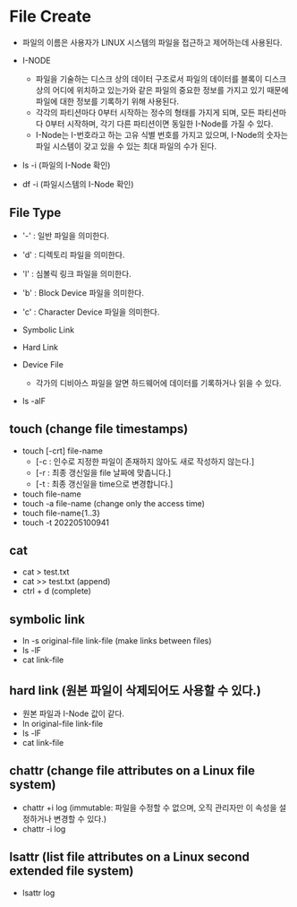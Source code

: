 # File Create

- 파일의 이름은 사용자가 LINUX 시스템의 파일을 접근하고 제어하는데 사용된다.
- I-NODE
  - 파일을 기술하는 디스크 상의 데이터 구조로서 파일의 데이터를 블록이 디스크 상의 어디에 위치하고 있는가와 같은 파일의 중요한 정보를 가지고 있기 때문에 파일에 대한 정보를 기록하기 위해 사용된다.
  - 각각의 파티션마다 0부터 시작하는 정수의 형태를 가지게 되며, 모든 파티션마다 0부터 시작하며, 각기 다른 파티션이면 동일한 I-Node를 가질 수 있다.
  - I-Node는 I-번호라고 하는 고유 식별 번호를 가지고 있으며, I-Node의 숫자는 파일 시스템이 갖고 있을 수 있는 최대 파일의 수가 된다.

- ls -i (파일의 I-Node 확인)
- df -i (파일시스템의 I-Node 확인)

## File Type

- '-' : 일반 파일을 의미한다.
- 'd' : 디렉토리 파일을 의미한다.
- 'l' : 심볼릭 링크 파일을 의미한다.
- 'b' : Block Device 파일을 의미한다.
- 'c' : Character Device 파일을 의미한다.

- Symbolic Link

- Hard Link

- Device File
  - 각가의 디비아스 파일을 알면 하드웨어에 데이터를 기록하거나 읽을 수 있다.

- ls -alF

## touch (change file timestamps)

- touch [-crt] file-name
  - [-c : 인수로 지정한 파일이 존재하지 않아도 새로 작성하지 않는다.]
  - [-r : 최종 갱신일을 file 날짜에 맞춥니다.]
  - [-t : 최종 갱신일을 time으로 변경합니다.]
- touch file-name
- touch -a file-name (change only the access time)
- touch file-name{1..3}
- touch -t 202205100941

## cat

- cat > test.txt
- cat >> test.txt (append)
- ctrl + d (complete)

## symbolic link

- ln -s original-file link-file (make links between files)
- ls -lF
- cat link-file

## hard link (원본 파일이 삭제되어도 사용할 수 있다.)

- 원본 파일과 I-Node 값이 같다.
- ln original-file link-file
- ls -lF
- cat link-file

## chattr (change file attributes on a Linux file system)

- chattr +i log (immutable: 파일을 수정할 수 없으며, 오직 관리자만 이 속성을 설정하거나 변경할 수 있다.)
- chattr -i log

## lsattr (list file attributes on a Linux second extended file system)

- lsattr log